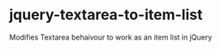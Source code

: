 jquery-textarea-to-item-list
============================

Modifies Textarea behaivour to work as an item list in jQuery